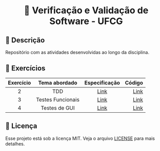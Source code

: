 <h1 align="center">
  <p> 📑 Verificação e Validação de Software - UFCG </p>
</h1>

## 📝 Descrição

Repositório com as atividades desenvolvidas ao longo da disciplina.

## 📌 Exercícios

Exercício | Tema abordado | Especificação | Código
:--: | :--: | :--: | --:
2 | TDD | [Link](especificacoes/Exerc%C3%ADcio%202%20-%20TDD.pdf) | [Link](codigos/TDD)
3 | Testes Funcionais | [Link](especificacoes/Exerc%C3%ADcio%203%20-%20Funcionais.pdf) | [Link](codigos/TDD)
4 | Testes de GUI | [Link](especificacoes/Exerc%C3%ADcio%204%20-%20GUI%20Testing.pdf) | [Link](codigos/gui-testing-cypress-selenium/)

## 📃 Licença

Esse projeto está sob a licença MIT. Veja o arquivo [LICENSE](LICENSE) para mais detalhes.
